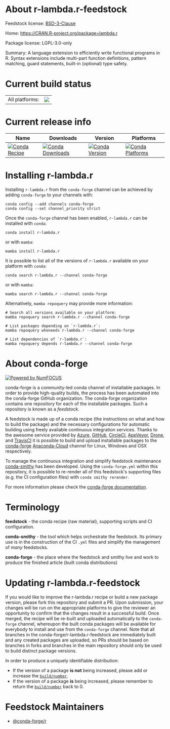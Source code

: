 About r-lambda.r-feedstock
==========================

Feedstock license: [BSD-3-Clause](https://github.com/conda-forge/r-lambda.r-feedstock/blob/main/LICENSE.txt)

Home: https://CRAN.R-project.org/package=lambda.r

Package license: LGPL-3.0-only

Summary: A language extension to efficiently write functional programs in R. Syntax extensions include multi-part function definitions, pattern matching, guard statements, built-in (optional) type safety.

Current build status
====================


<table><tr><td>All platforms:</td>
    <td>
      <a href="https://dev.azure.com/conda-forge/feedstock-builds/_build/latest?definitionId=1290&branchName=main">
        <img src="https://dev.azure.com/conda-forge/feedstock-builds/_apis/build/status/r-lambda.r-feedstock?branchName=main">
      </a>
    </td>
  </tr>
</table>

Current release info
====================

| Name | Downloads | Version | Platforms |
| --- | --- | --- | --- |
| [![Conda Recipe](https://img.shields.io/badge/recipe-r--lambda.r-green.svg)](https://anaconda.org/conda-forge/r-lambda.r) | [![Conda Downloads](https://img.shields.io/conda/dn/conda-forge/r-lambda.r.svg)](https://anaconda.org/conda-forge/r-lambda.r) | [![Conda Version](https://img.shields.io/conda/vn/conda-forge/r-lambda.r.svg)](https://anaconda.org/conda-forge/r-lambda.r) | [![Conda Platforms](https://img.shields.io/conda/pn/conda-forge/r-lambda.r.svg)](https://anaconda.org/conda-forge/r-lambda.r) |

Installing r-lambda.r
=====================

Installing `r-lambda.r` from the `conda-forge` channel can be achieved by adding `conda-forge` to your channels with:

```
conda config --add channels conda-forge
conda config --set channel_priority strict
```

Once the `conda-forge` channel has been enabled, `r-lambda.r` can be installed with `conda`:

```
conda install r-lambda.r
```

or with `mamba`:

```
mamba install r-lambda.r
```

It is possible to list all of the versions of `r-lambda.r` available on your platform with `conda`:

```
conda search r-lambda.r --channel conda-forge
```

or with `mamba`:

```
mamba search r-lambda.r --channel conda-forge
```

Alternatively, `mamba repoquery` may provide more information:

```
# Search all versions available on your platform:
mamba repoquery search r-lambda.r --channel conda-forge

# List packages depending on `r-lambda.r`:
mamba repoquery whoneeds r-lambda.r --channel conda-forge

# List dependencies of `r-lambda.r`:
mamba repoquery depends r-lambda.r --channel conda-forge
```


About conda-forge
=================

[![Powered by
NumFOCUS](https://img.shields.io/badge/powered%20by-NumFOCUS-orange.svg?style=flat&colorA=E1523D&colorB=007D8A)](https://numfocus.org)

conda-forge is a community-led conda channel of installable packages.
In order to provide high-quality builds, the process has been automated into the
conda-forge GitHub organization. The conda-forge organization contains one repository
for each of the installable packages. Such a repository is known as a *feedstock*.

A feedstock is made up of a conda recipe (the instructions on what and how to build
the package) and the necessary configurations for automatic building using freely
available continuous integration services. Thanks to the awesome service provided by
[Azure](https://azure.microsoft.com/en-us/services/devops/), [GitHub](https://github.com/),
[CircleCI](https://circleci.com/), [AppVeyor](https://www.appveyor.com/),
[Drone](https://cloud.drone.io/welcome), and [TravisCI](https://travis-ci.com/)
it is possible to build and upload installable packages to the
[conda-forge](https://anaconda.org/conda-forge) [Anaconda-Cloud](https://anaconda.org/)
channel for Linux, Windows and OSX respectively.

To manage the continuous integration and simplify feedstock maintenance
[conda-smithy](https://github.com/conda-forge/conda-smithy) has been developed.
Using the ``conda-forge.yml`` within this repository, it is possible to re-render all of
this feedstock's supporting files (e.g. the CI configuration files) with ``conda smithy rerender``.

For more information please check the [conda-forge documentation](https://conda-forge.org/docs/).

Terminology
===========

**feedstock** - the conda recipe (raw material), supporting scripts and CI configuration.

**conda-smithy** - the tool which helps orchestrate the feedstock.
                   Its primary use is in the construction of the CI ``.yml`` files
                   and simplify the management of *many* feedstocks.

**conda-forge** - the place where the feedstock and smithy live and work to
                  produce the finished article (built conda distributions)


Updating r-lambda.r-feedstock
=============================

If you would like to improve the r-lambda.r recipe or build a new
package version, please fork this repository and submit a PR. Upon submission,
your changes will be run on the appropriate platforms to give the reviewer an
opportunity to confirm that the changes result in a successful build. Once
merged, the recipe will be re-built and uploaded automatically to the
`conda-forge` channel, whereupon the built conda packages will be available for
everybody to install and use from the `conda-forge` channel.
Note that all branches in the conda-forge/r-lambda.r-feedstock are
immediately built and any created packages are uploaded, so PRs should be based
on branches in forks and branches in the main repository should only be used to
build distinct package versions.

In order to produce a uniquely identifiable distribution:
 * If the version of a package **is not** being increased, please add or increase
   the [``build/number``](https://docs.conda.io/projects/conda-build/en/latest/resources/define-metadata.html#build-number-and-string).
 * If the version of a package **is** being increased, please remember to return
   the [``build/number``](https://docs.conda.io/projects/conda-build/en/latest/resources/define-metadata.html#build-number-and-string)
   back to 0.

Feedstock Maintainers
=====================

* [@conda-forge/r](https://github.com/conda-forge/r/)

